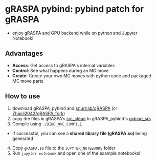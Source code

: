 # gRASPA pybind: pybind patch for gRASPA
* enjoy gRASPA and GPU backend while on python and Jupyter Notebook!

## Advantages
* **Access**:  Get access to gRASPA's internal variables
* **Control**: See what happens during an MC move
* **Create**:  Create your own MC moves with python code and packaged MC move parts

## How to use
1. download gRASPA_pybind and [snurrlab/gRASPA](https://github.com/snurr-group/gRASPA) (or [Zhaoli2042/gRASPA_fork](https://github.com/Zhaoli2042/gRASPA_fork))
2. copy the files in gRASPA's [src_clean](https://github.com/snurr-group/gRASPA/tree/main/src_clean) to gRASPA_pybind's [pybind_src](https://github.com/Zhaoli2042/gRASPA_pybind/tree/main/pybind_src)
3. Compile using `./BIND_NVC_COMPILE`
  * If successful, you can see a **shared library file (gRASPA.so)** being generated
4. Copy `gRASPA.so` file to the `JUPYTER_NOTEBOOKS` folder
5. Run `jupyter notebook` and open one of the example notebooks!
